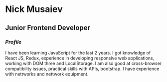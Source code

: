 # Nick Musaiev

## Junior Frontend Developer

### _Profile_

I have been learning JavaScript for the last 2 years. I got knowledge of React JS, Redux, experience in developing responsive web applications, working with DOM three and LocalStorage. I am also good at cross-browser compatibility issues, practical skills with APIs, bootstrap. I have experience with nettworks and nettwork equipment.